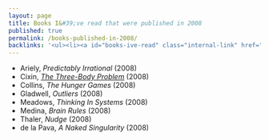 ```yaml
---
layout: page
title: Books I&#39;ve read that were published in 2008
published: true
permalink: /books-published-in-2008/
backlinks: '<ul><li><a id="books-ive-read" class="internal-link" href="/books-ive-read/">Books I&#39;ve read</a></li></ul>'
---
```


* Ariely, _Predictably Irrational_ (2008) 
* Cixin, _<a id="cixin-three-body-problem" class="internal-link" href="/cixin-three-body-problem/">The Three-Body Problem</a>_ (2008) 
* Collins, _The Hunger Games_ (2008) 
* Gladwell, _Outliers_ (2008) 
* Meadows, _Thinking In Systems_ (2008) 
* Medina, _Brain Rules_ (2008) 
* Thaler, _Nudge_ (2008) 
* de la Pava, _A Naked Singularity_ (2008) 
